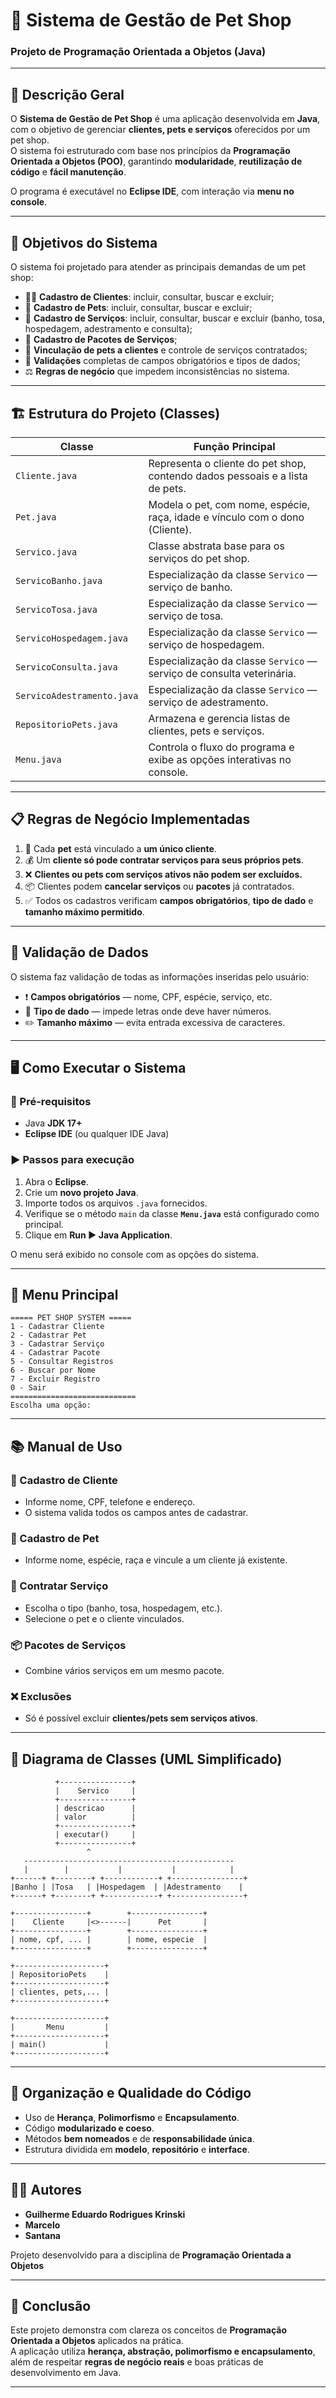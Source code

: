 # 🐾 Sistema de Gestão de Pet Shop  
### Projeto de Programação Orientada a Objetos (Java)

---

## 📘 Descrição Geral

O **Sistema de Gestão de Pet Shop** é uma aplicação desenvolvida em **Java**, com o objetivo de gerenciar **clientes, pets e serviços** oferecidos por um pet shop.  
O sistema foi estruturado com base nos princípios da **Programação Orientada a Objetos (POO)**, garantindo **modularidade**, **reutilização de código** e **fácil manutenção**.  

O programa é executável no **Eclipse IDE**, com interação via **menu no console**.

---

## 🧠 Objetivos do Sistema

O sistema foi projetado para atender as principais demandas de um pet shop:

- 🧍‍♂️ **Cadastro de Clientes**: incluir, consultar, buscar e excluir;  
- 🐶 **Cadastro de Pets**: incluir, consultar, buscar e excluir;  
- 🧼 **Cadastro de Serviços**: incluir, consultar, buscar e excluir (banho, tosa, hospedagem, adestramento e consulta);  
- 🎁 **Cadastro de Pacotes de Serviços**;  
- 🔗 **Vinculação de pets a clientes** e controle de serviços contratados;  
- 🛑 **Validações** completas de campos obrigatórios e tipos de dados;  
- ⚖️ **Regras de negócio** que impedem inconsistências no sistema.

---

## 🏗️ Estrutura do Projeto (Classes)

| Classe | Função Principal |
|--------|------------------|
| `Cliente.java` | Representa o cliente do pet shop, contendo dados pessoais e a lista de pets. |
| `Pet.java` | Modela o pet, com nome, espécie, raça, idade e vínculo com o dono (Cliente). |
| `Servico.java` | Classe abstrata base para os serviços do pet shop. |
| `ServicoBanho.java` | Especialização da classe `Servico` — serviço de banho. |
| `ServicoTosa.java` | Especialização da classe `Servico` — serviço de tosa. |
| `ServicoHospedagem.java` | Especialização da classe `Servico` — serviço de hospedagem. |
| `ServicoConsulta.java` | Especialização da classe `Servico` — serviço de consulta veterinária. |
| `ServicoAdestramento.java` | Especialização da classe `Servico` — serviço de adestramento. |
| `RepositorioPets.java` | Armazena e gerencia listas de clientes, pets e serviços. |
| `Menu.java` | Controla o fluxo do programa e exibe as opções interativas no console. |

---

## 📋 Regras de Negócio Implementadas

1. 🔗 Cada **pet** está vinculado a **um único cliente**.  
2. 💰 Um **cliente só pode contratar serviços para seus próprios pets**.  
3. ❌ **Clientes ou pets com serviços ativos não podem ser excluídos.**  
4. 📦 Clientes podem **cancelar serviços** ou **pacotes** já contratados.  
5. ✅ Todos os cadastros verificam **campos obrigatórios**, **tipo de dado** e **tamanho máximo permitido**.

---

## 🧱 Validação de Dados

O sistema faz validação de todas as informações inseridas pelo usuário:

- ❗ **Campos obrigatórios** — nome, CPF, espécie, serviço, etc.  
- 🔢 **Tipo de dado** — impede letras onde deve haver números.  
- ✏️ **Tamanho máximo** — evita entrada excessiva de caracteres.

---

## 🖥️ Como Executar o Sistema

### 🔧 Pré-requisitos
- Java **JDK 17+**
- **Eclipse IDE** (ou qualquer IDE Java)

### ▶️ Passos para execução
1. Abra o **Eclipse**.  
2. Crie um **novo projeto Java**.  
3. Importe todos os arquivos `.java` fornecidos.  
4. Verifique se o método `main` da classe **`Menu.java`** está configurado como principal.  
5. Clique em **Run ▶ Java Application**.  

O menu será exibido no console com as opções do sistema.

---

## 🧭 Menu Principal

```
===== PET SHOP SYSTEM =====
1 - Cadastrar Cliente
2 - Cadastrar Pet
3 - Cadastrar Serviço
4 - Cadastrar Pacote
5 - Consultar Registros
6 - Buscar por Nome
7 - Excluir Registro
0 - Sair
============================
Escolha uma opção:
```

---

## 📚 Manual de Uso

### 🧍 Cadastro de Cliente
- Informe nome, CPF, telefone e endereço.  
- O sistema valida todos os campos antes de cadastrar.

### 🐾 Cadastro de Pet
- Informe nome, espécie, raça e vincule a um cliente já existente.  

### 🧼 Contratar Serviço
- Escolha o tipo (banho, tosa, hospedagem, etc.).  
- Selecione o pet e o cliente vinculados.  

### 📦 Pacotes de Serviços
- Combine vários serviços em um mesmo pacote.  

### ❌ Exclusões
- Só é possível excluir **clientes/pets sem serviços ativos**.  

---

## 🧩 Diagrama de Classes (UML Simplificado)

```
          +----------------+
          |    Servico     |
          +----------------+
          | descricao      |
          | valor          |
          +----------------+
          | executar()     |
          +----------------+
                 ^
   -----------------------------------------------
   |        |           |           |            |
+------+ +--------+ +------------+ +----------------+
|Banho | |Tosa   | |Hospedagem  | |Adestramento    |
+------+ +--------+ +------------+ +----------------+

+----------------+        +----------------+
|    Cliente     |<>------|      Pet       |
+----------------+        +----------------+
| nome, cpf, ... |        | nome, especie  |
+----------------+        +----------------+

+--------------------+
| RepositorioPets    |
+--------------------+
| clientes, pets,... |
+--------------------+

+--------------------+
|       Menu         |
+--------------------+
| main()             |
+--------------------+
```

---

## 🧹 Organização e Qualidade do Código

- Uso de **Herança**, **Polimorfismo** e **Encapsulamento**.  
- Código **modularizado e coeso**.  
- Métodos **bem nomeados** e de **responsabilidade única**.  
- Estrutura dividida em **modelo**, **repositório** e **interface**.  

---

## 👨‍💻 Autores

- **Guilherme Eduardo Rodrigues Krinski**  
- **Marcelo**  
- **Santana**  

Projeto desenvolvido para a disciplina de **Programação Orientada a Objetos**  

---

## 🏁 Conclusão

Este projeto demonstra com clareza os conceitos de **Programação Orientada a Objetos** aplicados na prática.  
A aplicação utiliza **herança, abstração, polimorfismo e encapsulamento**, além de respeitar **regras de negócio reais** e boas práticas de desenvolvimento em Java.  

---
